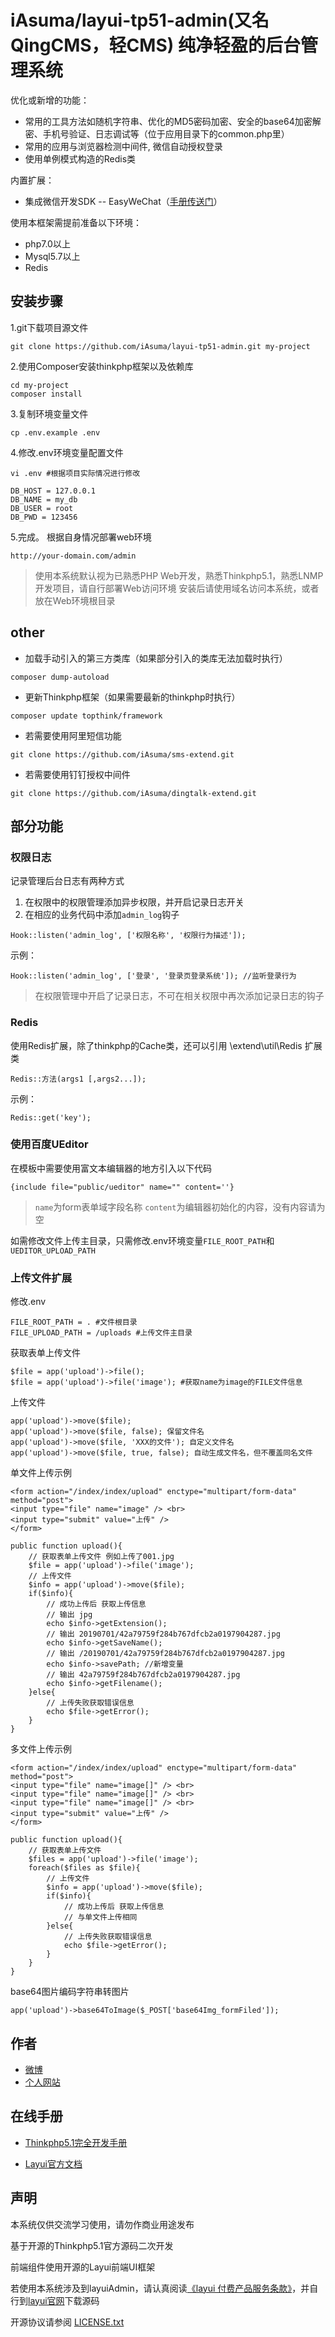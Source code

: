 
iAsuma/layui-tp51-admin(又名QingCMS，轻CMS) 纯净轻盈的后台管理系统
===============

优化或新增的功能：

 + 常用的工具方法如随机字符串、优化的MD5密码加密、安全的base64加密解密、手机号验证、日志调试等（位于应用目录下的common.php里）
 + 常用的应用与浏览器检测中间件, 微信自动授权登录
 + 使用单例模式构造的Redis类

内置扩展：

 + 集成微信开发SDK -- EasyWeChat（[手册传送门](https://www.easywechat.com/docs/master/overview)）

 使用本框架需提前准备以下环境：

 + php7.0以上
 + Mysql5.7以上
 + Redis

## 安装步骤

1.git下载项目源文件

~~~
git clone https://github.com/iAsuma/layui-tp51-admin.git my-project
~~~

2.使用Composer安装thinkphp框架以及依赖库

~~~
cd my-project
composer install
~~~

3.复制环境变量文件

~~~
cp .env.example .env
~~~

4.修改.env环境变量配置文件

~~~
vi .env #根据项目实际情况进行修改
~~~
~~~
DB_HOST = 127.0.0.1
DB_NAME = my_db
DB_USER = root
DB_PWD = 123456
~~~

5.完成。 根据自身情况部署web环境

~~~
http://your-domain.com/admin
~~~

> 使用本系统默认视为已熟悉PHP Web开发，熟悉Thinkphp5.1，熟悉LNMP开发项目，请自行部署Web访问环境
> 安装后请使用域名访问本系统，或者放在Web环境根目录

## other

* 加载手动引入的第三方类库（如果部分引入的类库无法加载时执行）
~~~
composer dump-autoload
~~~

* 更新Thinkphp框架（如果需要最新的thinkphp时执行）

~~~
composer update topthink/framework
~~~

* 若需要使用阿里短信功能
~~~
git clone https://github.com/iAsuma/sms-extend.git
~~~

* 若需要使用钉钉授权中间件
~~~
git clone https://github.com/iAsuma/dingtalk-extend.git
~~~

## 部分功能

### 权限日志
记录管理后台日志有两种方式
1. 在权限中的权限管理添加异步权限，并开启记录日志开关
2. 在相应的业务代码中添加`admin_log`钩子
~~~
Hook::listen('admin_log', ['权限名称', '权限行为描述']); 
~~~
示例：
~~~
Hook::listen('admin_log', ['登录', '登录页登录系统']); //监听登录行为
~~~
>在权限管理中开启了记录日志，不可在相关权限中再次添加记录日志的钩子

### Redis 
使用Redis扩展，除了thinkphp的Cache类，还可以引用 \extend\util\Redis 扩展类

~~~
Redis::方法(args1 [,args2...]);
~~~
示例：
~~~
Redis::get('key');
~~~

### 使用百度UEditor

在模板中需要使用富文本编辑器的地方引入以下代码
~~~
{include file="public/ueditor" name="" content=''}
~~~

>`name`为form表单域字段名称  `content`为编辑器初始化的内容，没有内容请为空

如需修改文件上传主目录，只需修改.env环境变量`FILE_ROOT_PATH`和`UEDITOR_UPLOAD_PATH`

### 上传文件扩展

修改.env 
~~~
FILE_ROOT_PATH = . #文件根目录
FILE_UPLOAD_PATH = /uploads #上传文件主目录
~~~
获取表单上传文件
~~~
$file = app('upload')->file();
$file = app('upload')->file('image'); #获取name为image的FILE文件信息
~~~
上传文件
~~~
app('upload')->move($file);
app('upload')->move($file, false); 保留文件名
app('upload')->move($file, 'XXX的文件'); 自定义文件名
app('upload')->move($file, true, false); 自动生成文件名，但不覆盖同名文件
~~~
单文件上传示例
~~~
<form action="/index/index/upload" enctype="multipart/form-data" method="post">
<input type="file" name="image" /> <br> 
<input type="submit" value="上传" /> 
</form>
~~~
~~~
public function upload(){
    // 获取表单上传文件 例如上传了001.jpg
    $file = app('upload')->file('image');
    // 上传文件
    $info = app('upload')->move($file);
    if($info){
        // 成功上传后 获取上传信息
        // 输出 jpg
        echo $info->getExtension();
        // 输出 20190701/42a79759f284b767dfcb2a0197904287.jpg
        echo $info->getSaveName();
        // 输出 /20190701/42a79759f284b767dfcb2a0197904287.jpg
        echo $info->savePath; //新增变量
        // 输出 42a79759f284b767dfcb2a0197904287.jpg
        echo $info->getFilename(); 
    }else{
        // 上传失败获取错误信息
        echo $file->getError();
    }
}
~~~
多文件上传示例
~~~
<form action="/index/index/upload" enctype="multipart/form-data" method="post">
<input type="file" name="image[]" /> <br> 
<input type="file" name="image[]" /> <br> 
<input type="file" name="image[]" /> <br> 
<input type="submit" value="上传" /> 
</form>
~~~
~~~
public function upload(){
    // 获取表单上传文件
    $files = app('upload')->file('image');
    foreach($files as $file){
        // 上传文件
        $info = app('upload')->move($file);
        if($info){
            // 成功上传后 获取上传信息
            // 与单文件上传相同
        }else{
            // 上传失败获取错误信息
            echo $file->getError();
        }    
    }
}
~~~
base64图片编码字符串转图片
~~~
app('upload')->base64ToImage($_POST['base64Img_formFiled']);
~~~

## 作者

+ [微博](https://weibo.com/770878450)
+ [个人网站](http://www.udzan.com/)

## 在线手册

+ [Thinkphp5.1完全开发手册](https://www.kancloud.cn/manual/thinkphp5_1/content)

+ [Layui官方文档](https://www.layui.com/doc/)


## 声明

本系统仅供交流学习使用，请勿作商业用途发布

基于开源的Thinkphp5.1官方源码二次开发

前端组件使用开源的Layui前端UI框架

若使用本系统涉及到layuiAdmin，请认真阅读[《layui 付费产品服务条款》](https://fly.layui.com/jie/26280/)，并自行到[layui官网](https://www.layui.com/admin/)下载源码

开源协议请参阅 [LICENSE.txt](LICENSE.txt)
